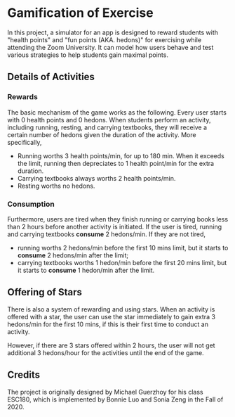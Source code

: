 # Gamification of Exercise

In this project, a simulator for an app is designed to reward students with "health points" and "fun points (AKA. hedons)" for exercising while attending the Zoom University. It can model how users behave and test various strategies to help students gain maximal points.

## Details of Activities

### Rewards

The basic mechanism of the game works as the following. Every user starts with 0 health points and 0 hedons. When students perform an activity, including running, resting, and carrying textbooks, they will receive a certain number of hedons given the duration of the activity. More specifically, 

- Running worths 3 health points/min, for up to 180 min. When it exceeds the limit, running then depreciates to 1 health point/min for the extra duration.
- Carrying textbooks always worths 2 health points/min.
- Resting worths no hedons.

### Consumption 

Furthermore, users are tired when they finish running or carrying books less than 2 hours before another activity is initiated. If the user is tired, running and carrying textbooks **consume** 2 hedons/min. If they are not tired,
- running worths 2 hedons/min before the first 10 mins limit, but it starts to **consume** 2 hedons/min after the limit;
- carrying textbooks worths 1 hedon/min before the first 20 mins limit, but it starts to **consume** 1 hedon/min after the limit.

## Offering of Stars
There is also a system of rewarding and using stars. When an activity is offered with a star, the user can use the star immediately to gain extra 3 hedons/min for the first 10 mins, if this is their first time to conduct an activity. 

However, if there are 3 stars offered within 2 hours, the user will not get additional 3 hedons/hour for the activities until the end of the game.

## Credits

The project is originally designed by Michael Guerzhoy for his class ESC180, which is implemented by Bonnie Luo and Sonia Zeng in the Fall of 2020.

